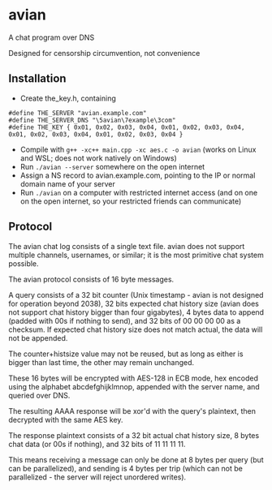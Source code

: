 # avian

A chat program over DNS

Designed for censorship circumvention, not convenience

## Installation

- Create the_key.h, containing
```
#define THE_SERVER "avian.example.com"
#define THE_SERVER_DNS "\5avian\7example\3com"
#define THE_KEY { 0x01, 0x02, 0x03, 0x04, 0x01, 0x02, 0x03, 0x04, 0x01, 0x02, 0x03, 0x04, 0x01, 0x02, 0x03, 0x04 }
```
- Compile with `g++ -xc++ main.cpp -xc aes.c -o avian` (works on Linux and WSL; does not work natively on Windows)
- Run `./avian --server` somewhere on the open internet
- Assign a NS record to avian.example.com, pointing to the IP or normal domain name of your server
- Run `./avian` on a computer with restricted internet access (and on one on the open internet, so your restricted friends can communicate)

## Protocol

The avian chat log consists of a single text file. avian does not support multiple channels, usernames, or similar; it is the most primitive chat system possible.

The avian protocol consists of 16 byte messages.

A query consists of a 32 bit counter (Unix timestamp - avian is not designed for operation beyond 2038), 32 bits expected chat history size (avian does not support chat history bigger than four gigabytes), 4 bytes data to append (padded with 00s if nothing to send), and 32 bits of 00 00 00 00 as a checksum. If expected chat history size does not match actual, the data will not be appended.

The counter+histsize value may not be reused, but as long as either is bigger than last time, the other may remain unchanged.

These 16 bytes will be encrypted with AES-128 in ECB mode, hex encoded using the alphabet abcdefghijklmnop, appended with the server name, and queried over DNS.

The resulting AAAA response will be xor'd with the query's plaintext, then decrypted with the same AES key.

The response plaintext consists of a 32 bit actual chat history size, 8 bytes chat data (or 00s if nothing), and 32 bits of 11 11 11 11.

This means receiving a message can only be done at 8 bytes per query (but can be parallelized), and sending is 4 bytes per trip (which can not be parallelized - the server will reject unordered writes).
